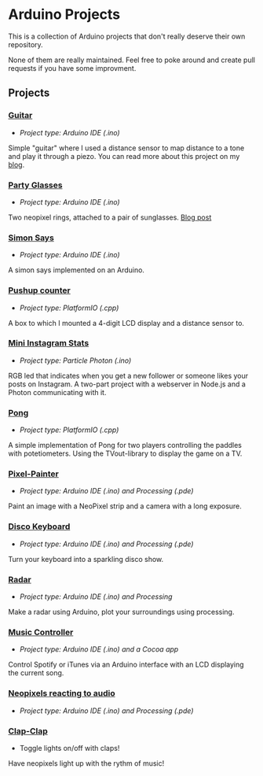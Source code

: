 # Arduino Projects

This is a collection of Arduino projects that don't really deserve their own repository.

None of them are really maintained. Feel free to poke around and create pull requests if you have some improvment.

## Projects

### [Guitar](../master/guitar)

* *Project type: Arduino IDE (.ino)*

Simple "guitar" where I used a distance sensor to map distance to a tone and play it through a piezo. You can read more about this project on my [blog](http://engineerish.com/post/148459701886/arduino-guitar).

### [Party Glasses](../master/party-glasses)

* *Project type: Arduino IDE (.ino)*

Two neopixel rings, attached to a pair of sunglasses. [Blog post](http://engineerish.com/post/151660128666/tutorial-party-glasses)

### [Simon Says](../master/simon-says)

* *Project type: Arduino IDE (.ino)*

A simon says implemented on an Arduino.

### [Pushup counter](../master/pushups)

* *Project type: PlatformIO (.cpp)*

A box to which I mounted a 4-digit LCD display and a distance sensor to.

### [Mini Instagram Stats](../master/mini-ig-stats)

* *Project type: Particle Photon (.ino)*

RGB led that indicates when you get a new follower or someone likes your posts on Instagram. A two-part project with a webserver in Node.js and a Photon communicating with it.

### [Pong](../master/pong)

* *Project type: PlatformIO (.cpp)*

A simple implementation of Pong for two players controlling the paddles with potetiometers. Using the TVout-library to display the game on a TV.

### [Pixel-Painter](../master/pixel-painter)

* *Project type: Arduino IDE (.ino) and Processing (.pde)*

Paint an image with a NeoPixel strip and a camera with a long exposure.

### [Disco Keyboard](../master/disco-keyboard)

* *Project type: Arduino IDE (.ino) and Processing (.pde)*

Turn your keyboard into a sparkling disco show.

### [Radar](../master/radar)

* *Project type: Arduino IDE (.ino) and Processing*

Make a radar using Arduino, plot your surroundings using processing.

### [Music Controller](../master/music-controller)

* *Project type: Arduino IDE (.ino) and a Cocoa app*

Control Spotify or iTunes via an Arduino interface with an LCD displaying the current song.

### [Neopixels reacting to audio](../master/neopixel-audio-react)
* *Project type: Arduino IDE (.ino) and Processing (.pde)*

### [Clap-Clap](../master/clap-clap)
* Toggle lights on/off with claps!

Have neopixels light up with the rythm of music!

